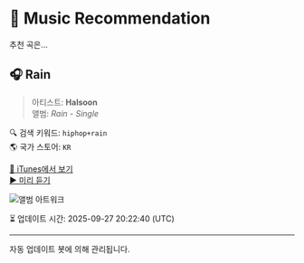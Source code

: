 
# 🎵 Music Recommendation

추천 곡은...

## 🎧 Rain  
> 아티스트: **Halsoon**  
> 앨범: _Rain - Single_  

🔍 검색 키워드: `hiphop+rain`  
🌎 국가 스토어: `KR`

[🔗 iTunes에서 보기](https://music.apple.com/kr/album/rain/1718305267?i=1718305274&uo=4)  
[▶️ 미리 듣기](https://audio-ssl.itunes.apple.com/itunes-assets/AudioPreview116/v4/f5/e8/15/f5e81568-09d1-e4bd-1b68-141476f85cbc/mzaf_5719331952992016156.plus.aac.p.m4a)

![앨범 아트워크](https://is1-ssl.mzstatic.com/image/thumb/Music126/v4/af/24/dd/af24dd4e-f077-4990-e293-92b0963895b9/197190495799.jpg/100x100bb.jpg)

⏳ 업데이트 시간: 2025-09-27 20:22:40 (UTC)

---
자동 업데이트 봇에 의해 관리됩니다.
